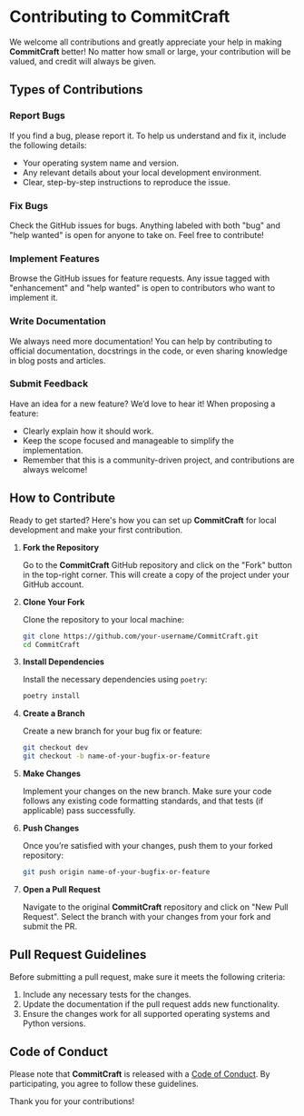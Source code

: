 # Contributing to CommitCraft

We welcome all contributions and greatly appreciate your help in making **CommitCraft** better! No matter how small or large, your contribution will be valued, and credit will always be given.

## Types of Contributions

### Report Bugs

If you find a bug, please report it. To help us understand and fix it, include the following details:

* Your operating system name and version.
* Any relevant details about your local development environment.
* Clear, step-by-step instructions to reproduce the issue.

### Fix Bugs

Check the GitHub issues for bugs. Anything labeled with both "bug" and "help wanted" is open for anyone to take on. Feel free to contribute!

### Implement Features

Browse the GitHub issues for feature requests. Any issue tagged with "enhancement" and "help wanted" is open to contributors who want to implement it.

### Write Documentation

We always need more documentation! You can help by contributing to official documentation, docstrings in the code, or even sharing knowledge in blog posts and articles.

### Submit Feedback

Have an idea for a new feature? We’d love to hear it! When proposing a feature:

* Clearly explain how it should work.
* Keep the scope focused and manageable to simplify the implementation.
* Remember that this is a community-driven project, and contributions are always welcome!

## How to Contribute

Ready to get started? Here's how you can set up **CommitCraft** for local development and make your first contribution.

1. **Fork the Repository**

   Go to the **CommitCraft** GitHub repository and click on the "Fork" button in the top-right corner. This will create a copy of the project under your GitHub account.

2. **Clone Your Fork**

   Clone the repository to your local machine:
   ```bash
   git clone https://github.com/your-username/CommitCraft.git
   cd CommitCraft
   ```

3. **Install Dependencies**

   Install the necessary dependencies using `poetry`:
   ```bash
   poetry install
   ```

4. **Create a Branch**

   Create a new branch for your bug fix or feature:
   ```bash
   git checkout dev
   git checkout -b name-of-your-bugfix-or-feature
   ```

5. **Make Changes**

   Implement your changes on the new branch. Make sure your code follows any existing code formatting standards, and that tests (if applicable) pass successfully.

6. **Push Changes**

   Once you’re satisfied with your changes, push them to your forked repository:
   ```bash
   git push origin name-of-your-bugfix-or-feature
   ```

7. **Open a Pull Request**

   Navigate to the original **CommitCraft** repository and click on "New Pull Request". Select the branch with your changes from your fork and submit the PR.

## Pull Request Guidelines

Before submitting a pull request, make sure it meets the following criteria:

1. Include any necessary tests for the changes.
2. Update the documentation if the pull request adds new functionality.
3. Ensure the changes work for all supported operating systems and Python versions.

## Code of Conduct

Please note that **CommitCraft** is released with a [Code of Conduct](CONDUCT.md). By participating, you agree to follow these guidelines.

Thank you for your contributions!

